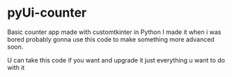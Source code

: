 # pyUi-counter
Basic counter app made with customtkinter in Python
I made it when i was bored probably gonna use this code to make something more advanced soon.

U can take this code if you want and upgrade it just everything u want to do with it